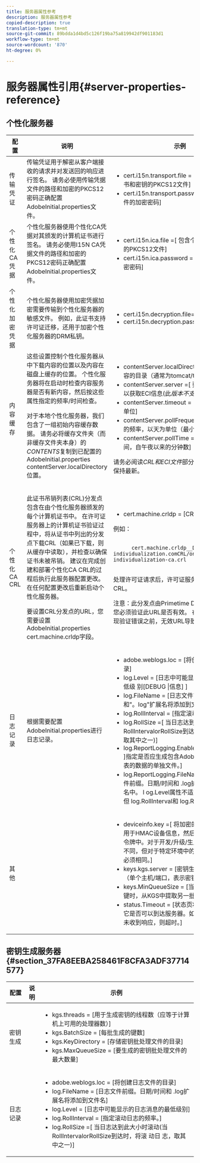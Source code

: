 ```yaml
---
title: 服务器属性参考
description: 服务器属性参考
copied-description: true
translation-type: tm+mt
source-git-commit: 89bdda1d4bd5c126f19ba75a819942df901183d1
workflow-type: tm+mt
source-wordcount: '870'
ht-degree: 0%

---
```



# 服务器属性引用{#server-properties-reference}

<!--<a id="section_EC8810492A454BDBA6013FE376360F4E"></a>-->

## 个性化服务器

<table id="table_ats_tk2_jr">  
 <thead> 
  <tr> 
   <th class="entry"> 配置 </th> 
   <th class="entry"> 说明 </th> 
   <th class="entry"> 示例 </th> 
  </tr> 
 </thead>
 <tbody> 
  <tr> 
   <td> 传输凭证 </td> 
   <td>传输凭证用于解密从客户端接收的请求并对发送回的响应进行签名。 请务必使用传输凭据文件的路径和加密的PKCS12密码正确配置<span class="filepath"> AdobeInitial.properties</span>文件。 </td> 
   <td> 
    <ul id="ul_itx_fl2_jr"> 
     <li id="li_A2E65253F37245268A41E6B9C958C8DF"><span class="codeph"> cert.i15n.transport.file = [ </span> 包含个性化传输证书和密钥的PKCS12文件] </li> 
     <li id="li_28CDFC0B3D684795AF4708B6D26DF83F"><span class="codeph"> cert.i15n.transport.password =</span> [PKCS12文件的加密密码] </li> 
    </ul> </td> 
  </tr> 
  <tr> 
   <td> 个性化CA凭据 </td> 
   <td>个性化服务器使用个性化CA凭据对其颁发的计算机证书进行签名。 请务必使用I15N CA凭据文件的路径和加密的PKCS12密码正确配置<span class="filepath"> AdobeInitial.properties</span>文件。 </td> 
   <td> 
    <ul id="ul_xsj_nl2_jr"> 
     <li id="li_5A770D8A482F41A4A9AB63CA52C2EB90"><span class="codeph"> cert.i15n.ica.file =[</span> 包含个性化CA证书和密钥的PKCS12文件] </li> 
     <li id="li_C3C4A2D9AA2A4F86B6DDCFFD9CB55CBB"><span class="codeph"> cert.i15n.ica.password =</span> [PKCS12文件的加密密码] </li> 
    </ul> </td> 
  </tr> 
  <tr> 
   <td> 个性化加密凭据 </td> 
   <td> 个性化服务器使用加密凭据加密需要传输到个性化服务器的敏感文件。 例如，此证书支持许可证迁移，还用于加密个性化服务器的DRM私钥。 </td> 
   <td> 
    <ul id="ul_nbr_kpd_w5"> 
     <li id="li_4226AD6CC85740669DAF467EFD00BBBE"><span class="codeph"> cert.i15n.decryption.file=i15n_transport.pfx</span> </li> 
     <li id="li_F51BDD94F4724FA58CEF9470B6FEE33B"><span class="codeph"> cert.i15n.decryption.password=password</span> </li> 
    </ul> </td> 
  </tr> 
  <tr> 
   <td> 内容缓存 </td> 
   <td>这些设置控制个性化服务器从中下载内容的位置以及内容在磁盘上缓存的位置。 个性化服务器将在启动时检查内容服务器是否有新内容，然后按这些属性指定的频率/时间检查。 <p>对于本地个性化服务器，我们包含了一组初始内容缓存数据。 请务必将缓存文件夹（而非缓存文件夹本身）的<i>CONTENTS</i>复制到已配置的<span class="filepath"> AdobeInitial.properties</span> <span class="codeph"> contentServer.localDirectory</span>位置。 </p> </td> 
   <td> 
    <ul id="ul_r4n_1r2_jr"> 
     <li id="li_CA5F562577B04B4A9966EF46E039A137"><span class="codeph"> contentServer.localDirectory =</span> [存储本地内容的目录（通常为tomcat/temp）] </li> 
     <li id="li_9A78FBD6C54D47708226378340B46E8E"><span class="codeph"> contentServer.server =[</span> 要联系的Web服务器以获取ECI信息(此<i>版本不支持</i>)] </li> 
     <li id="li_4E7D7F76085D411688B5003E855F860B"><span class="codeph"> contentServer.timeout =</span> [连接超时，以秒为单位] </li> 
     <li id="li_4B751F238A1643A7AC730CD9354887B6"><span class="codeph"> contentServer.pollFrequency =</span> [轮询服务器的频率，以天为单位（最小为1天）] </li> 
     <li id="li_8E23C3C6E7EF46B0AFDD7993DE79F142"><span class="codeph"> contentServer.pollTime =[</span> 轮询服务器的时间，自午夜以来的分钟数] </li> 
    </ul> <p>请务必阅读<i>CRL和ECI文件</i>部分，了解如何使缓存保持最新。 </p> </td> 
  </tr> 
  <tr> 
   <td> 个性化CA CRL </td> 
   <td> <p>此证书吊销列表(CRL)分发点包含在由个性化服务器颁发的每个计算机证书中。 在许可证服务器上的计算机证书验证过程中，将从证书中列出的分发点下载CRL（如果已下载，则从缓存中读取），并检查以确保证书未被吊销。 建议在完成创建和部署个性化CA CRL的过程后执行此服务器配置更改。 在任何配置更改后重新启动个性化服务器。 </p> <p>要设置CRL分发点的URL，您需要设置<span class="filepath"> AdobeInitial.properties</span> <span class="codeph"> cert.machine.crldp</span>字段。 </p> </td> 
   <td> 
    <ul id="ul_eq3_lv2_jr"> 
     <li id="li_5E37A9E318D742B6A5E1035120888819"><span class="codeph"> cert.machine.crldp =</span> [CRL分发点] </li> 
    </ul> <p>例如： </p>
    <p> <code>
      cert.machine.crldp__DEV=<span>tps://onprem-individualization.com</span>CRL/onprem-individualization-ca.crl
     </code></p>
     <p>处理许可证请求后，许可证服务器应自动下载此CRL。 </p> <p importance="high">注意：此分发点由Primetime DRM检查有效性。 <i></i>您必须验证此URL是否有效。 在许可证服务器中出现验证错误之前，无效URL导致的错误不会显示。 </p> </td> 
  </tr> 
  <tr> 
   <td> 日志记录 </td> 
   <td>根据需要配置<span class="filepath"> AdobeInitial.properties</span>进行日志记录。 </td> 
   <td> 
    <ul id="ul_j1v_kw2_jr"> 
     <li id="li_B60002B33A3042FCBE1F694454966469"><span class="codeph"> adobe.weblogs.loc =</span> [将创建日志文件的目录] </li> 
     <li id="li_2DD4406FBBF047589BAAAE1C9082D8B3"><span class="codeph"> log.Level =</span> [日志中可能显示的日志消息的最低级 <span class="codeph"> 别[DEBUG |信息]</span> ] </li> 
     <li id="li_610FAF239A554CE59DAC455174F0CF0A"><span class="codeph"> log.FileName =</span> [日志文件前缀。日期/时间和"。log"扩展名将添加到文件名] </li> 
     <li id="li_1F2913B209BE4A0E8207FAAD052D1764"><span class="codeph"> log.RollInterval =</span> [指定滚动日志的频率。] </li> 
     <li id="li_3F46C15488114BB5B41035F710E7A19F"><span class="codeph"> log.RollSize =[</span> 当日志达到此大小时滚动(当RollIntervalorRollSize到达时，将滚 <span class="codeph"> </span> 动日 <span class="codeph"> </span> 志，取其中之一)] </li> 
     <li id="li_DA32E862F7B0413885DA20633B682484"><span class="codeph"> log.ReportLogging.Enabled =</span>[ [ true | false ]指定是否应生成包含Adobe用于生成个性化报表的数据的单独文件。] </li> 
     <li id="li_465CC6D81B8A484CBF4E7A39F7AF86AA"><span class="codeph"> log.ReportLogging.FileName =</span> [报告日志文件前缀。日期/时间和<span class="filepath"> .log</span>扩展名将添加到文件名中。 l<span class="codeph"> og.Level</span>属性不适用于此日志文件，但<span class="codeph"> log.RollInterval</span>和<span class="codeph"> log.RollSize</span>属性适用。] </li> 
    </ul> </td> 
  </tr> 
  <tr> 
   <td> 其他 </td> 
   <td></td> 
   <td> 
    <ul id="ul_b3b_g1f_jr"> 
     <li id="li_FACF07CB332D416E91FD34DE48152FAA"><span class="codeph"> deviceinfo.key =[</span> 将加密的Base64编码密钥用于HMAC设备信息，然后将其包含在计算机令牌中。对于开发/升级/生产环境，密钥可以不同，但对于特定环境中的所有服务器，密钥必须相同。] </li> 
     <li id="li_B19C77FD6F91496294DBF836A1922EE1"><span class="codeph"> keys.kgs.server =</span> [密钥生成服务器的位置（单个主机/端口，表示密钥服务器池）] </li> 
     <li id="li_5DA3C89770804B148EF6FAF01A5AD958"><span class="codeph"> keys.MinQueueSize =</span> [当队列中还有这么多键时，从KGS中提取另一批键] </li> 
     <li id="li_0C2E5F2FDB824182A6BE418B041D2F28"><span class="codeph"> status.Timeout =</span> [状态页将ping KGS以确定它是否可以到达服务器。如果在指定的时间内未收到响应，则超时。] </li> 
    </ul> </td> 
  </tr> 
 </tbody> 
</table>

## 密钥生成服务器{#section_37FA8EEBA258461F8CFA3ADF37714577}

<table id="table_ats_tk2_js"> 
 <thead> 
  <tr> 
   <th class="entry"> 配置 </th> 
   <th class="entry"> 说明 </th> 
   <th class="entry"> 示例 </th> 
  </tr> 
 </thead>
 <tbody> 
  <tr> 
   <td> 密钥生成 </td> 
   <td></td> 
   <td> 
    <ul id="ul_nlj_ydf_jr"> 
     <li id="li_E4347D572F004BF0B237A662BFE7F3ED"><span class="codeph"> kgs.threads =</span> [用于生成密钥的线程数（应等于计算机上可用的处理器数）] </li> 
     <li id="li_EDBC2535D48E4A66AEB240DB337187FC"><span class="codeph"> kgs.BatchSize =</span> [每批生成的键数] </li> 
     <li id="li_07B41546D94F42349103BF8AF4605E14"><span class="codeph"> kgs.KeyDirectory =</span> [存储密钥批处理文件的目录] </li> 
     <li id="li_F4962C97DC3D491DA7FAC826E38A4459"><span class="codeph"> kgs.MaxQueueSize =</span> [要生成的密钥批处理文件的最大数量] </li> 
    </ul> </td> 
  </tr> 
  <tr> 
   <td> 日志记录 </td> 
   <td></td> 
   <td> 
    <ul id="ul_kwq_12f_jr"> 
     <li id="li_5E5D34FE5EB44BB898090494C7DDEBD8"><span class="codeph"> adobe.weblogs.loc =</span> [将创建日志文件的目录] </li> 
     <li id="li_0E34CD32CD5E47729B69B50414F93678"><span class="codeph"> log.FileName =</span> [日志文件前缀。日期/时间和<span class="filepath"> .log</span>扩展名将添加到文件名] </li> 
     <li id="li_8AB15ACEC39041A2A04C7301154C6EDB"><span class="codeph"> log.Level =</span> [日志中可能显示的日志消息的最低级别] </li> 
     <li id="li_A17E84DA3ED243F381FF3A6184A3CAA0"><span class="codeph"> log.RollInterval =</span> [指定滚动日志的频率。] </li> 
     <li id="li_C2B3D111608945DA9D1428BE98D61664"><span class="codeph"> log.RollSize =[</span> 当日志达到此大小时滚动(当RollIntervalorRollSize到达时，将滚 <span class="codeph"> </span> 动日 <span class="codeph"> </span> 志，取其中之一)] </li> 
    </ul> </td> 
  </tr> 
 </tbody> 
</table>
